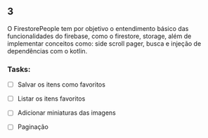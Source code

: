 ## 3
O FirestorePeople tem por objetivo o entendimento básico das funcionalidades do firebase, como o firestore, storage, além de implementar conceitos como: side scroll pager, busca e injeção de dependências com o kotlin.

### Tasks:

- [ ] Salvar os itens como favoritos
- [ ] Listar os itens favoritos
- [ ] Adicionar miniaturas das imagens
- [ ] Paginação


